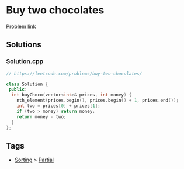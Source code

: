# Buy two chocolates

[Problem link](https://leetcode.com/problems/buy-two-chocolates/)

## Solutions


### Solution.cpp
```cpp
// https://leetcode.com/problems/buy-two-chocolates/

class Solution {
 public:
  int buyChoco(vector<int>& prices, int money) {
    nth_element(prices.begin(), prices.begin() + 1, prices.end());
    int two = prices[0] + prices[1];
    if (two > money) return money;
    return money - two;
  }
};
```
## Tags

* [Sorting](/Collections/sorting.md#sorting) > [Partial](/Collections/sorting.md#partial)
